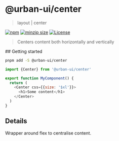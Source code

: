 # @urban-ui/center

> layout | center

[![npm](https://img.shields.io/npm/v/@urban-ui/center?style=flat-square)](https://www.npmjs.com/package/@urban-ui/center)
[![minzip size](https://img.shields.io/bundlephobia/minzip/@urban-ui/center?style=flat-square)](https://bundlephobia.com/result?p=@urban-ui/center)
[![License](https://img.shields.io/github/license/mattstyles/urban-ui.svg?style=flat-square)](https://github.com/mattstyles/urban-ui/blob/master/license.md)

> Centers content both horizontally and vertically

## Getting started

```sh
pnpm add -S @urban-ui/center
```

```js
import {Center} from '@urban-ui/center'

export function MyComponent() {
  return (
    <Center css={{size: '$xl'}}>
      <h1>Some content</h1>
    </Center>
  )
}
```

## Details

Wrapper around flex to centralise content.
